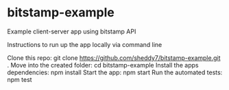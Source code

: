 # bitstamp-example
Example client-server app using bitstamp API

Instructions to run up the app locally via command line

Clone this repo: git clone https://github.com/sheddy7/bitstamp-example.git .
Move into the created folder: cd bitstamp-example
Install the apps dependencies: npm install
Start the app: npm start
Run the automated tests: npm test


